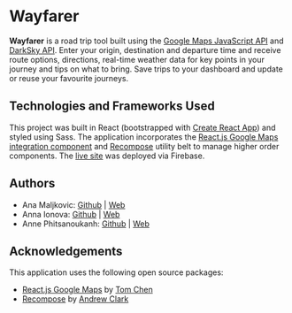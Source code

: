 # Wayfarer
**Wayfarer** is a road trip tool built using the [Google Maps JavaScript API](https://developers.google.com/maps/documentation/javascript/tutorial) and [DarkSky API](https://darksky.net/dev). Enter your origin, destination and departure time and receive route options, directions, real-time weather data for key points in your journey and tips on what to bring. Save trips to your dashboard and update or reuse your favourite journeys.

<!-- ## Features
## How to Use
## Methodology
- Link to a Medium post; include info about this being part of HY bootcamp -->

## Technologies and Frameworks Used
This project was built in React (bootstrapped with [Create React App](https://github.com/facebook/create-react-app)) and styled using Sass. The application incorporates the [React.js Google Maps integration component](https://github.com/tomchentw/react-google-maps) and [Recompose](https://github.com/acdlite/recompose) utility belt to manage higher order components. The [live site](https://wayfarerapp-23437.firebaseapp.com/) was deployed via Firebase.

## Authors
* Ana Maljkovic: [Github](https://github.com/anamaljkovic) | [Web](https://anamaljkovic.com)
* Anna Ionova: [Github](https://github.com/anncrypt) | [Web](http://www.annaionova.com/)
* Anne Phitsanoukanh: [Github](https://github.com/annephits) | [Web](http://www.annephits.com/)

## Acknowledgements
This application uses the following open source packages:
* [React.js Google Maps](https://github.com/tomchentw/react-google-maps) by [Tom Chen](https://github.com/tomchentw)
* [Recompose](https://github.com/acdlite/recompose) by [Andrew Clark](https://github.com/acdlite)
